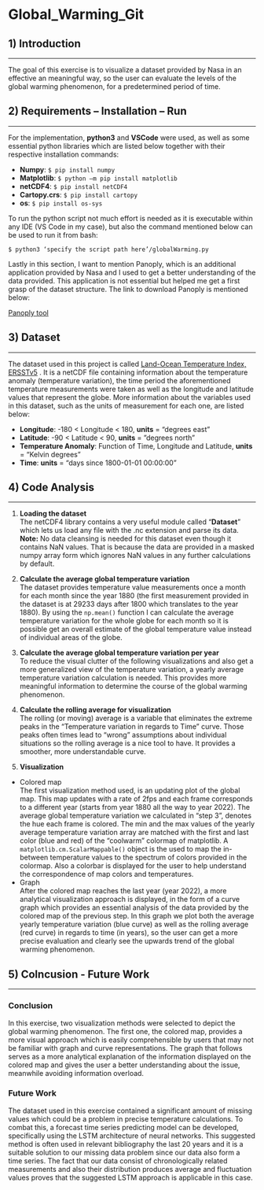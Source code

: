 # Global_Warming_Git

## 1) Introduction
___
The goal of this exercise is to visualize a dataset provided by Nasa in an effective an meaningful way, so the user can evaluate the levels of the global warming phenomenon,  for  a predetermined period of time.



## 2) Requirements – Installation – Run
___
For the implementation, **python3** and **VSCode** were used, as well as some essential python libraries which are listed below together with their respective installation commands:
+ **Numpy**:  `$ pip install numpy`
+ **Matplotlib**: `$ python –m pip install matplotlib`
+ ****netCDF4****: `$ pip install netCDF4`
+ **Cartopy.crs**: `$ pip install cartopy`
+ **os**: `$ pip install os-sys`

To run the python script not much effort is needed as it is executable within any IDE (VS Code in my case), but also the command mentioned below can be used to run it from bash:

`$ python3 ‘specify the script path here’/globalWarming.py`

Lastly in this section,  I want to mention Panoply, which is an additional application provided by Nasa and I used to get a better understanding of the data provided. This application is not essential but helped me get a first grasp of the dataset structure. The link to download Panoply is mentioned below:

[Panoply tool](https://www.giss.nasa.gov/tools/panoply/download/)


## 3) Dataset
___
The dataset used in this project is called [Land-Ocean Temperature Index, ERSSTv5](https://data.giss.nasa.gov/pub/gistemp/gistemp1200_GHCNv4_ERSSTv5.nc.gz) . It is a netCDF file containing information about the temperature anomaly (temperature variation), the time period the aforementioned temperature measurements were taken as well as the longitude and latitude values that represent the globe. More information about the variables used in this dataset, such as the units of measurement for each one, are listed below:

+ **Longitude**: -180 < Longitude < 180, **units**  = “degrees east”
+ **Latitude**: -90 < Latitude < 90, **units**  = ”degrees north”
+ **Temperature Anomaly**: Function of Time, Longitude and Latitude, **units** =  “Kelvin degrees”
+ **Time**: **units** = “days since 1800-01-01 00:00:00”


## 4) Code Analysis
___
1. **Loading the dataset**<br>
The netCDF4 library contains a very useful module called “**Dataset**” which lets us load any file with the .nc extension and parse its data.<br>**Note:** No data cleansing is needed for this dataset even though it contains NaN values. That is because the data are provided in a masked numpy array form which ignores NaN values in any further calculations by default.

2. **Calculate the average global temperature variation**<br>
The dataset provides temperature value measurements once a month for each month since the year 1880 (the first measurement provided in the dataset is at 29233 days after 1800 which translates to the year 1880). By using the ``np.mean()`` function I can calculate the average temperature variation for the whole globe for each month so it is possible get an overall estimate of the global temperature value instead of individual areas of the globe.

3. **Calculate the average global temperature variation per year**<br>
To reduce the visual clutter of the following visualizations and also get a more generalized view of the temperature variation, a yearly average temperature variation calculation is needed. This provides more meaningful information to determine the course of the global warming phenomenon.

4. **Calculate the rolling average for visualization**<br>
The rolling (or moving) average is a variable that eliminates the extreme peaks in the “Temperature variation in regards to Time” curve. Those peaks often times lead to “wrong” assumptions about individual situations so the rolling average is a nice tool to have. It provides a smoother, more understandable curve.

5. **Visualization**<br>
+ Colored map<br>
The first visualization method used, is an updating plot of the global map. This map updates with a rate of 2fps and each frame corresponds to a different year (starts from year 1880 all the way to year 2022). The average global temperature variation we calculated in “step 3”, denotes the hue each frame is colored. The min and the max values of the yearly average temperature variation array are matched with the first and last color (blue and red) of the “coolwarm” colormap of matplotlib. A ``matplotlib.cm.ScalarMappable()`` object is the used to map the in-between temperature values to the spectrum of colors provided in the colormap. Also a colorbar is displayed for the user to help understand the correspondence of map colors and temperatures.
+ Graph<br>
After the colored map reaches the last year (year 2022), a more analytical visualization approach is displayed, in the form of a curve graph which provides an essential analysis of the data provided by the colored map of the previous step. In this graph we plot both the average yearly temperature variation (blue curve) as well as the rolling average (red curve) in regards to time (in years), so the user can get a more precise evaluation and clearly see the upwards trend of the global warming phenomenon.


## 5) Colncusion - Future Work
___
### Conclusion
In this exercise, two visualization methods were selected to depict the global warming phenomenon.  The first one, the colored map, provides a more visual approach which is easily comprehensible by users that may not be familiar with graph and curve representations. The graph that follows serves as a more analytical explanation of the information displayed on the colored map and gives the user a better understanding about the issue, meanwhile avoiding information overload.

### Future Work<br>
The dataset used in this exercise contained a significant amount of missing values which could be a problem in precise temperature calculations. To combat this, a forecast time series predicting model can be developed, specifically using the LSTM architecture of neural networks. This suggested method is often used in relevant bibliography the last 20 years and it is a suitable solution to our missing data problem since our data also form a time series.  The fact that our data consist of chronologically related measurements and also their distribution produces average and fluctuation values proves that the suggested LSTM approach is applicable in this case.
